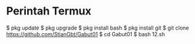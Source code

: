 # Perintah Termux
$ pkg update
$ pkg upgrade
$ pkg install bash
$ pkg install git
$ git clone https://github.com/StianGbt/Gabut01
$ cd Gabut01
$ bash 12.sh
